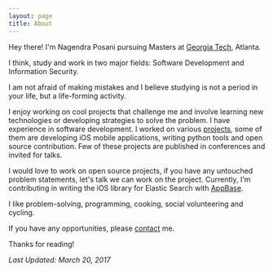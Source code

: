 ```yaml
---
layout: page
title: About
---
```


Hey there! I'm Nagendra Posani pursuing Masters at [Georgia Tech](https://gatech.edu), Atlanta. 

I think, study and work in two major fields: Software Development and Information Security.

I am not afraid of making mistakes and I believe studying is not a period in your life, but a life-forming activity.

I enjoy working on cool projects that challenge me and involve learning new technologies or developing strategies to solve the problem. I have experience in software development. I worked on various [projects]({{site.baseurl}}projects), some of them are developing iOS mobile applications, writing python tools and open source contribution. Few of these projects are published in conferences and invited for talks. 

I would love to work on open source projects, if you have any untouched problem statements, let's talk we can work on the project. Currently, I'm contributing in writing the iOS library for Elastic Search with [AppBase](https://appbase.io). 

I like problem-solving, programming, cooking, social volunteering and cycling.

If you have any opportunities, please [contact](mailto:nagendra@gatech.edu) me. 

Thanks for reading!

*Last Updated: March 20, 2017*